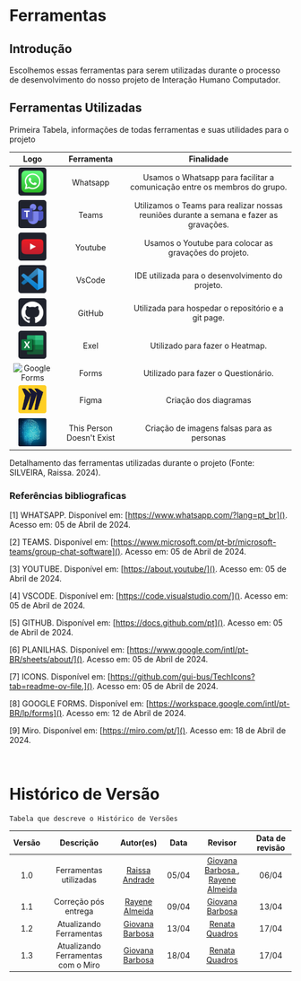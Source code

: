 # Ferramentas

## Introdução
Escolhemos essas ferramentas para serem utilizadas durante o processo de desenvolvimento do nosso projeto de Interação Humano Computador.

</p>

## Ferramentas Utilizadas

Primeira Tabela, informações de todas ferramentas e suas utilidades para o projeto 

| Logo | Ferramenta | Finalidade |
| :-----: | :-------: | :---------: |
| <img src="https://raw.githubusercontent.com/gui-bus/TechIcons/70f9ca213e35be00f41c0350d77c238c999db688/Dark/Whatsapp.svg" alt="whatsapp" width=50px>  | Whatsapp | Usamos o Whatsapp para facilitar a comunicação entre os membros do grupo. |
| <img src="https://raw.githubusercontent.com/gui-bus/TechIcons/70f9ca213e35be00f41c0350d77c238c999db688/Dark/Teams.svg" alt="Teams" width=50px> | Teams | Utilizamos o Teams para realizar nossas reuniões durante a semana e fazer as gravações. |
| <img src="https://raw.githubusercontent.com/gui-bus/TechIcons/70f9ca213e35be00f41c0350d77c238c999db688/Dark/Youtube.svg" alt="YouTube" width=50px> | Youtube | Usamos o Youtube para colocar as gravações do projeto.|
| <img src="https://raw.githubusercontent.com/gui-bus/TechIcons/70f9ca213e35be00f41c0350d77c238c999db688/Dark/VSCode.svg" alt="VsCode" width=50px> | VsCode | IDE utilizada para o desenvolvimento do projeto.|
| <img src="https://raw.githubusercontent.com/gui-bus/TechIcons/70f9ca213e35be00f41c0350d77c238c999db688/Dark/Github.svg" alt="GitHub" width=50px> | GitHub | Utilizada para hospedar o repositório e a git page.  |
| <img src="https://raw.githubusercontent.com/gui-bus/TechIcons/70f9ca213e35be00f41c0350d77c238c999db688/Dark/Excel.svg" alt="Google Planilhas" width=50px> | Exel | Utilizado para fazer o Heatmap.  |
| <img src="https://cdn-icons-png.flaticon.com/128/2991/2991110.png" alt="Google Forms" width=50px> | Forms | Utilizado para fazer o Questionário.  |
|<img src="../../assets/planejamento/miro.png" alt="miro" style="border-radius: 5%; width: 50px;"/>|Figma | Criação dos diagramas 
|<img src="../../assets/planejamento/thispersondoesntexist.png" alt="" style="border-radius: 5%; width: 50px;"/>| This Person Doesn't Exist | Criação de imagens falsas para as personas |



 
  Detalhamento das ferramentas utilizadas durante o projeto 
  (Fonte: SILVEIRA, Raissa. 2024).


### Referências bibliograficas

[1] WHATSAPP. Disponível em: [https://www.whatsapp.com/?lang=pt_br]().  Acesso em: 05 de Abril de 2024.

[2] TEAMS. Disponível em: [https://www.microsoft.com/pt-br/microsoft-teams/group-chat-software]().  Acesso em: 05 de Abril de 2024.

[3] YOUTUBE. Disponível em: [https://about.youtube/]().  Acesso em: 05 de Abril de 2024.

[4] VSCODE. Disponível em: [https://code.visualstudio.com/]().   Acesso em: 05 de Abril de 2024.

[5] GITHUB. Disponível em: [https://docs.github.com/pt]().   Acesso em: 05 de Abril de 2024.

[6] PLANILHAS. Disponível em: [https://www.google.com/intl/pt-BR/sheets/about/](). Acesso em: 05 de Abril de 2024.

[7] ICONS. Disponível em: [https://github.com/gui-bus/TechIcons?tab=readme-ov-file.](). Acesso em: 05 de Abril de 2024.

[8] GOOGLE FORMS. Disponível em: [https://workspace.google.com/intl/pt-BR/lp/forms](). Acesso em: 12 de Abril de 2024.

[9] Miro. Disponível em: [https://miro.com/pt/](). Acesso em: 18 de Abril de 2024.


<br/>


# Histórico de Versão 

    Tabela que descreve o Histórico de Versões
| Versão |          Descrição              |     Autor(es)      |      Data      |   Revisor     |    Data de revisão    |  
|:------:|:-------------------------------:|:--------------:|:--------------:|:-------------:|:---------------------:|
|  1.0   | Ferramentas utilizadas                 |  [Raissa Andrade ](https://github.com/RaissaAndradeS)      |   05/04   |       [Giovana Barbosa ](https://github.com/gio221), [Rayene Almeida ](https://github.com/rayenealmeida)        |     06/04                 |
|  1.1   | Correção pós entrega                   |   [Rayene Almeida ](https://github.com/rayenealmeida)      |   09/04   |      [Giovana Barbosa ](https://github.com/gio221)        |        13/04              |
|  1.2   | Atualizando Ferramentas                 |  [Giovana Barbosa ](https://github.com/gio221)    |   13/04   |   [Renata Quadros](https://github.com/Renatinha28)       |        17/04         |
|  1.3   | Atualizando Ferramentas com o Miro                |  [Giovana Barbosa ](https://github.com/gio221)    |   18/04   |     [Renata Quadros](https://github.com/Renatinha28)     |      17/04           |


